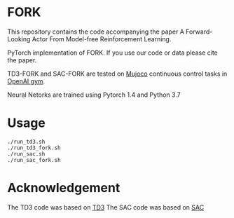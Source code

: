 # FORK
This repository contains the code accompanying the paper A Forward-Looking Actor From Model-free Reinforcement Learning.

PyTorch implementation of FORK. If you use our code or data please cite the paper.

TD3-FORK and SAC-FORK are tested on [Mujoco](http://www.mujoco.org/) continuous control tasks in [OpenAI gym](https://gym.openai.com/). 

Neural Netorks are trained using Pytorch 1.4 and Python 3.7

# Usage
```
./run_td3.sh
./run_td3_fork.sh
./run_sac.sh
./run_sac_fork.sh
```



# Acknowledgement
The TD3 code was based on [TD3](https://github.com/sfujim/TD3)
The SAC code was based on [SAC](https://github.com/denisyarats/pytorch_sac)
